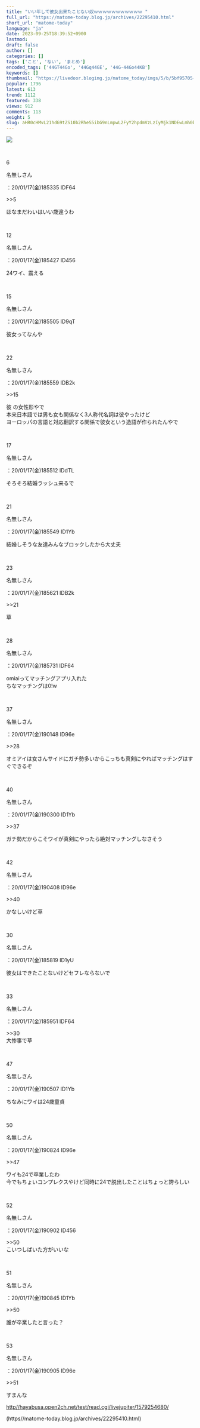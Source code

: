 ```yaml
---
title: "いい年して彼女出来たことない奴ｗｗｗｗｗｗｗｗｗｗｗ "
full_url: "https://matome-today.blog.jp/archives/22295410.html"
short_url: "matome-today"
language: "ja"
date: 2023-09-25T18:39:52+0900
lastmod: 
draft: false
author: []
categories: []
tags: ['こと', 'ない', 'まとめ']
encoded_tags: ['44GT44Go', '44Gq44GE', '44G-44Go44KB']
keywords: []
thumbnail: "https://livedoor.blogimg.jp/matome_today/imgs/5/b/5bf95705-s.png"
popular: 1796
latest: 613
trend: 1112
featured: 338
views: 912
comments: 113
weight: 5
slug: aHR0cHMvL21hdG9tZS10b2RheS5ibG9nLmpwL2FyY2hpdmVzLzIyMjk1NDEwLmh0bWw=
---
```


![](https://livedoor.blogimg.jp/matome_today/imgs/5/b/5bf95705-s.png)

<div> <p></p><br> <p>6 <p>名無しさん</p>：20/01/17(金)185335 IDF64<br></p><p> >>5<br><p>ほなまだわいはいい歳違うわ </p></p><br><p>12 <p>名無しさん</p>：20/01/17(金)185427 ID456<br></p><p> 24ワイ、震える </p><br><p>15 <p>名無しさん</p>：20/01/17(金)185505 ID9qT<br></p><p> 彼女ってなんや </p><br><p>22 <p>名無しさん</p>：20/01/17(金)185559 IDB2k<br></p><p> >>15<br><p>彼 の女性形やで<br>本来日本語では男も女も関係なく3人称代名詞は彼やったけど<br>ヨーロッパの言語と対応翻訳する関係で彼女という造語が作られたんやで </p></p><br><p>17 <p>名無しさん</p>：20/01/17(金)185512 IDdTL<br></p><p> そろそろ結婚ラッシュ来るで </p><br><p>21 <p>名無しさん</p>：20/01/17(金)185549 ID1Yb<br></p><p><p> 結婚しそうな友達みんなブロックしたから大丈夫 </p></p><br><p>23 <p>名無しさん</p>：20/01/17(金)185621 IDB2k<br></p><p> >>21<br><p>草 </p></p><br><p>28 <p>名無しさん</p>：20/01/17(金)185731 IDF64<br></p><p> omiaiってマッチングアプリ入れた<br>ちなマッチングは0!w </p><br><p>37 <p>名無しさん</p>：20/01/17(金)190148 ID96e<br></p><p> >>28<br><p>オミアイは女さんサイドにガチ勢多いからこっちも真剣にやればマッチングはすぐできるぞ </p></p><br><p>40 <p>名無しさん</p>：20/01/17(金)190300 ID1Yb<br></p><p> >>37<br><p>ガチ勢だからこそワイが真剣にやったら絶対マッチングしなさそう </p></p><br><p>42 <p>名無しさん</p>：20/01/17(金)190408 ID96e<br></p><p> >>40<br><p>かなしいけど草 </p></p><br><p>30 <p>名無しさん</p>：20/01/17(金)185819 ID1yU<br></p><p><p> 彼女はできたことないけどセフレならないで </p></p><br><p>33 <p>名無しさん</p>：20/01/17(金)185951 IDF64<br></p><p> >>30<br>大惨事で草 </p><br><p>47 <p>名無しさん</p>：20/01/17(金)190507 ID1Yb<br></p><p><p> ちなみにワイは24歳童貞 </p></p><br><p>50 <p>名無しさん</p>：20/01/17(金)190824 ID96e<br></p><p> >>47<br><p>ワイも24で卒業したわ<br>今でもちょいコンプレクスやけど同時に24で脱出したことはちょっと誇らしい </p></p><br><p>52 <p>名無しさん</p>：20/01/17(金)190902 ID456<br></p><p> >>50<br>こいつしばいた方がいいな </p><br><p>51 <p>名無しさん</p>：20/01/17(金)190845 ID1Yb<br></p><p> >>50<br><p>誰が卒業したと言った？ </p></p><br><p>53 <p>名無しさん</p>：20/01/17(金)190905 ID96e<br></p><p> >>51<br><p>すまんな </p></p><span><a href='http//hayabusa.open2ch.net/test/read.cgi/livejupiter/1579254680/' target='_blank' title=''>http//hayabusa.open2ch.net/test/read.cgi/livejupiter/1579254680/</a></span><br> <p></p> </div>

(https//matome-today.blog.jp/archives/22295410.html)
